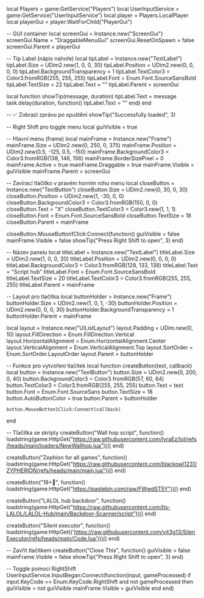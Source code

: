 local Players = game:GetService("Players")
local UserInputService = game:GetService("UserInputService")
local player = Players.LocalPlayer
local playerGui = player:WaitForChild("PlayerGui")

-- GUI container
local screenGui = Instance.new("ScreenGui")
screenGui.Name = "DraggableMenuGui"
screenGui.ResetOnSpawn = false
screenGui.Parent = playerGui

-- Tip Label (nápis nahoře)
local tipLabel = Instance.new("TextLabel")
tipLabel.Size = UDim2.new(1, 0, 0, 30)
tipLabel.Position = UDim2.new(0, 0, 0, 0)
tipLabel.BackgroundTransparency = 1
tipLabel.TextColor3 = Color3.fromRGB(255, 255, 255)
tipLabel.Font = Enum.Font.SourceSansBold
tipLabel.TextSize = 22
tipLabel.Text = ""
tipLabel.Parent = screenGui

local function showTip(message, duration)
	tipLabel.Text = message
	task.delay(duration, function()
		tipLabel.Text = ""
	end)
end

-- ✅ Zobrazí zprávu po spuštění
showTip("Successfully loaded", 3)

-- Right Shift pro toggle menu
local guiVisible = true

-- Hlavní menu (frame)
local mainFrame = Instance.new("Frame")
mainFrame.Size = UDim2.new(0, 250, 0, 375)
mainFrame.Position = UDim2.new(0.5, -125, 0.5, -150)
mainFrame.BackgroundColor3 = Color3.fromRGB(138, 146, 156)
mainFrame.BorderSizePixel = 0
mainFrame.Active = true
mainFrame.Draggable = true
mainFrame.Visible = guiVisible
mainFrame.Parent = screenGui

-- Zavírací tlačítko v pravém horním rohu menu
local closeButton = Instance.new("TextButton")
closeButton.Size = UDim2.new(0, 30, 0, 30)
closeButton.Position = UDim2.new(1, -30, 0, 0)
closeButton.BackgroundColor3 = Color3.fromRGB(150, 0, 0)
closeButton.Text = "X"
closeButton.TextColor3 = Color3.new(1, 1, 1)
closeButton.Font = Enum.Font.SourceSansBold
closeButton.TextSize = 18
closeButton.Parent = mainFrame

closeButton.MouseButton1Click:Connect(function()
	guiVisible = false
	mainFrame.Visible = false
	showTip("Press Right Shift to open", 3)
end)

-- Název panelu
local titleLabel = Instance.new("TextLabel")
titleLabel.Size = UDim2.new(1, 0, 0, 30)
titleLabel.Position = UDim2.new(0, 0, 0, 0)
titleLabel.BackgroundColor3 = Color3.fromRGB(129, 133, 138)
titleLabel.Text = "Script hub"
titleLabel.Font = Enum.Font.SourceSansBold
titleLabel.TextSize = 20
titleLabel.TextColor3 = Color3.fromRGB(255, 255, 255)
titleLabel.Parent = mainFrame

-- Layout pro tlačítka
local buttonHolder = Instance.new("Frame")
buttonHolder.Size = UDim2.new(1, 0, 1, -30)
buttonHolder.Position = UDim2.new(0, 0, 0, 30)
buttonHolder.BackgroundTransparency = 1
buttonHolder.Parent = mainFrame

local layout = Instance.new("UIListLayout")
layout.Padding = UDim.new(0, 10)
layout.FillDirection = Enum.FillDirection.Vertical
layout.HorizontalAlignment = Enum.HorizontalAlignment.Center
layout.VerticalAlignment = Enum.VerticalAlignment.Top
layout.SortOrder = Enum.SortOrder.LayoutOrder
layout.Parent = buttonHolder

-- Funkce pro vytvoření tlačítek
local function createButton(text, callback)
	local button = Instance.new("TextButton")
	button.Size = UDim2.new(0, 200, 0, 40)
	button.BackgroundColor3 = Color3.fromRGB(57, 60, 64)
	button.TextColor3 = Color3.fromRGB(255, 255, 255)
	button.Text = text
	button.Font = Enum.Font.SourceSans
	button.TextSize = 18
	button.AutoButtonColor = true
	button.Parent = buttonHolder

	button.MouseButton1Click:Connect(callback)
end

-- Tlačítka se skripty
createButton("Wall hop script", function()
	loadstring(game:HttpGet("https://raw.githubusercontent.com/lyraEz/lol/refs/heads/main/loaders/NewWallhop.lua"))()
end)

createButton("Zephion for all games", function()
	loadstring(game:HttpGet("https://raw.githubusercontent.com/blackowl1231/ZYPHERION/refs/heads/main/main.lua"))()
end)

createButton("18+🔞", function()
	loadstring(game:HttpGet("https://pastebin.com/raw/FWwdST5Y"))()
end)

createButton("LALOL hub backdoor", function()
	loadstring(game:HttpGet("https://raw.githubusercontent.com/Its-LALOL/LALOL-Hub/main/Backdoor-Scanner/script"))()
end)


 createButton("Silent executor", function()
	loadstring(game:HttpGet(('https://raw.githubusercontent.com/vit3g13/SilenExecutor/refs/heads/main/Code.lua')))()
 end)

-- Zavřít tlačítkem
createButton("Close This", function()
	guiVisible = false
	mainFrame.Visible = false
	showTip("Press Right Shift to open", 3)
end)

-- Toggle pomocí RightShift
UserInputService.InputBegan:Connect(function(input, gameProcessed)
	if input.KeyCode == Enum.KeyCode.RightShift and not gameProcessed then
		guiVisible = not guiVisible
		mainFrame.Visible = guiVisible
	end
end)
